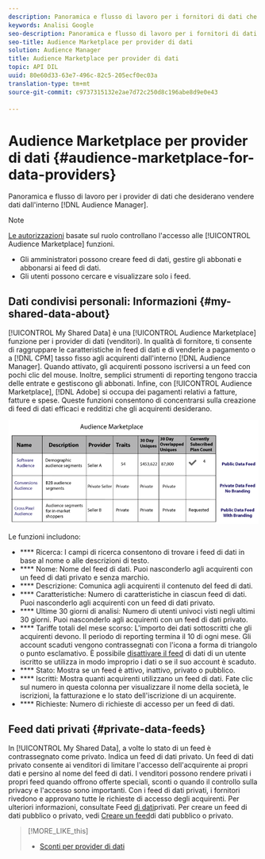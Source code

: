 ```yaml
---
description: Panoramica e flusso di lavoro per i fornitori di dati che desiderano vendere dati da Audience Manager.
keywords: Analisi Google
seo-description: Panoramica e flusso di lavoro per i fornitori di dati che desiderano vendere dati da Audience Manager.
seo-title: Audience Marketplace per provider di dati
solution: Audience Manager
title: Audience Marketplace per provider di dati
topic: API DIL
uuid: 80e60d33-63e7-496c-82c5-205ecf0ec03a
translation-type: tm+mt
source-git-commit: c9737315132e2ae7d72c250d8c196abe8d9e0e43

---
```



# Audience Marketplace per provider di dati {#audience-marketplace-for-data-providers}

Panoramica e flusso di lavoro per i provider di dati che desiderano vendere dati dall'interno [!DNL Audience Manager].

<!-- c_marketplace_provider.xml -->

>[!NOTE]
>
>[Le autorizzazioni](../../../reporting/reports-dashboard.md) basate sul ruolo controllano l'accesso alle [!UICONTROL Audience Marketplace] funzioni.
>
>* Gli amministratori possono creare feed di dati, gestire gli abbonati e abbonarsi ai feed di dati.
>* Gli utenti possono cercare e visualizzare solo i feed.


## Dati condivisi personali: Informazioni {#my-shared-data-about}

[!UICONTROL My Shared Data] è una [!UICONTROL Audience Marketplace] funzione per i provider di dati (venditori). In qualità di fornitore, ti consente di raggruppare le caratteristiche in feed di dati e di venderle a pagamento o a [!DNL CPM] tasso fisso agli acquirenti dall'interno [!DNL Audience Manager]. Quando attivato, gli acquirenti possono iscriversi a un feed con pochi clic del mouse. Inoltre, semplici strumenti di reporting tengono traccia delle entrate e gestiscono gli abbonati. Infine, con [!UICONTROL Audience Marketplace], [!DNL Adobe] si occupa dei pagamenti relativi a fatture, fatture e spese. Queste funzioni consentono di concentrarsi sulla creazione di feed di dati efficaci e redditizi che gli acquirenti desiderano.

![](assets/seller_marketplace.png)

<!-- c_myshared_data.xml -->

Le funzioni includono:

* **** Ricerca: I campi di ricerca consentono di trovare i feed di dati in base al nome o alle descrizioni di testo.
* **** Nome: Nome del feed di dati. Puoi nasconderlo agli acquirenti con un feed di dati privato e senza marchio.
* **** Descrizione: Comunica agli acquirenti il contenuto del feed di dati.
* **** Caratteristiche: Numero di caratteristiche in ciascun feed di dati. Puoi nasconderlo agli acquirenti con un feed di dati privato.
* **** Ultime 30 giorni di analisi: Numero di utenti univoci visti negli ultimi 30 giorni. Puoi nasconderlo agli acquirenti con un feed di dati privato.
* **** Tariffe totali del mese scorso: L'importo dei dati sottoscritti che gli acquirenti devono. Il periodo di reporting termina il 10 di ogni mese. Gli account scaduti vengono contrassegnati con l'icona a forma di triangolo o punto esclamativo. È possibile [disattivare il feed](../../../features/audience-marketplace/marketplace-data-providers/marketplace-create-manage-feeds.md#deactivate-data-feed) di dati di un utente iscritto se utilizza in modo improprio i dati o se il suo account è scaduto.
* **** Stato:  Mostra se un feed è attivo, inattivo, privato o pubblico.
* **** Iscritti: Mostra quanti acquirenti utilizzano un feed di dati. Fate clic sul numero in questa colonna per visualizzare il nome della società, le iscrizioni, la fatturazione e lo stato dell'iscrizione di un acquirente.
* **** Richieste: Numero di richieste di accesso per un feed di dati.

## Feed dati privati {#private-data-feeds}

In [!UICONTROL My Shared Data], a volte lo stato di un feed è contrassegnato come privato. Indica un feed di dati privato. Un feed di dati privato consente ai venditori di limitare l'accesso dell'acquirente ai propri dati e persino al nome del feed di dati. I venditori possono rendere privati i propri feed quando offrono offerte speciali, sconti o quando il controllo sulla privacy e l'accesso sono importanti. Con i feed di dati privati, i fornitori rivedono e approvano tutte le richieste di accesso degli acquirenti. Per ulteriori informazioni, consultate Feed [di dati](../../../features/audience-marketplace/marketplace-private-feeds.md)privati. Per creare un feed di dati pubblico o privato, vedi [Creare un feed](../../../features/audience-marketplace/marketplace-data-providers/marketplace-create-manage-feeds.md#create-public-private-data-feed)di dati pubblico o privato.

>[!MORE_LIKE_this]
>
>* [Sconti per provider di dati](../../../features/audience-marketplace/marketplace-data-providers/marketplace-create-manage-feeds.md#discounts)

